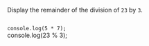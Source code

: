 Display the remainder
of the division of `23` by `3`.

<codeblock language="javascript" type="exercise" testMode="fixedInput">
<code>
console.log(5 * 7);
</code>

<solution>
console.log(23 % 3);
</solution>
</codeblock>